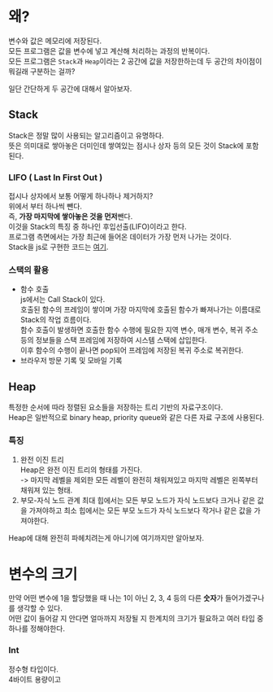 # 왜?
변수와 값은 메모리에 저장된다.  
모든 프로그램은 값을 변수에 넣고 계산해 처리하는 과정의 반복이다.  
모든 프로그램은 `Stack`과 `Heap`이라는 2 공간에 값을 저장한하는데 두 공간의 차이점이 뭐길래 구분하는 걸까?

일단 간단하게 두 공간에 대해서 알아보자.

## Stack
Stack은 정말 많이 사용되는 알고리즘이고 유명하다.  
뜻은 의미대로 쌓아놓은 더미인데 쌓여있는 점시나 상자 등의 모든 것이 Stack에 포함된다.

### LIFO ( Last In First Out )
접시나 상자에서 보통 어떻게 하나하나 제거하지?  
위에서 부터 하나씩 뺀다.  
즉, **가장 마지막에 쌓아놓은 것을 먼저**뺀다.  
이것을 Stack의 특징 중 하나인 후입선출(LIFO)이라고 한다.  
프로그램 측면에서는 가장 최근에 들어온 데이터가 가장 먼저 나가는 것이다.  
Stack을 js로 구현한 코드는 [여기](https://github.com/likegitman/IL/blob/main/Algorithm/stack-queue-tree.md).

### 스택의 활용
- 함수 호출  
js에서는 Call Stack이 있다.  
호출된 함수의 프레임이 쌓이며 가장 마지막에 호출된 함수가 빠져나가는 이름대로 Stack의 작업 흐름이다.  
함수 호출이 발생하면 호출한 함수 수행에 필요한 지역 변수, 매개 변수, 복귀 주소 등의 정보들을 스택 프레임에 저장하여 시스템 스택에 삽입한다.  
이후 함수의 수행이 끝나면 pop되어 프레임에 저장된 복귀 주소로 복귀한다.  
- 브라우저 방문 기록 및 모바일 기록

## Heap
특정한 순서에 따라 정렬된 요소들을 저장하는 트리 기반의 자료구조이다.  
Heap은 일반적으로 binary heap, priority queue와 같은 다른 자료 구조에 사용된다.

### 특징
1. 완전 이진 트리  
Heap은 완전 이진 트리의 형태를 가진다.  
-> 마지막 레벨을 제외한 모든 레벨이 완전히 채워져있고 마지막 레벨은 왼쪽부터 채워져 있는 형태.  
2. 부모-자식 노드 관계
최대 힙에서는 모든 부모 노드가 자식 노드보다 크거나 같은 값을 가져야하고 최소 힙에서는 모든 부모 노드가 자식 노드보다 작거나 같은 값을 가져야한다.

Heap에 대해 완전히 파헤치려는게 아니기에 여기까지만 알아보자.  

# 변수의 크기
만약 어떤 변수에 1을 할당했을 때 나는 1이 아닌 2, 3, 4 등의 다른 **숫자**가 들어가겠구나를 생각할 수 있다.  
어떤 값이 들어갈 지 안다면 얼마까지 저장될 지 한계치의 크기가 필요하고 여러 타입 중 하나를 정해야한다.  

### Int
정수형 타입이다.  
4바이트 용량이고 